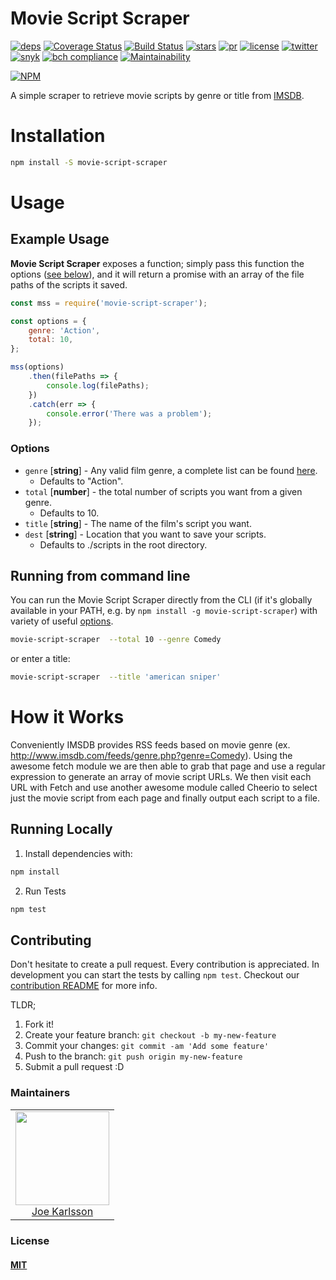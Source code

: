 # Movie Script Scraper

[![deps][deps]][deps-url]
[![Coverage Status](https://coveralls.io/repos/github/JoeKarlsson/movie-script-scrapper/badge.svg?branch=master)](https://coveralls.io/github/JoeKarlsson/movie-script-scrapper?branch=master)
[![Build Status](https://travis-ci.org/JoeKarlsson/movie-script-scraper.svg?branch=master)](https://travis-ci.org/JoeKarlsson/movie-script-scraper)
[![stars][stars]][stars-url]
[![pr][pr]][pr-url]
[![license][license]][license-url]
[![twitter][twitter]][twitter-url]
[![snyk][snyk]][snyk-url]
[![bch compliance][bchcompliance]][bchcompliance-url]
[![Maintainability](https://api.codeclimate.com/v1/badges/516ac255b87a71d5fd91/maintainability)](https://codeclimate.com/github/JoeKarlsson/movie-script-scraper/maintainability)

[![NPM](https://nodei.co/npm/movie-script-scraper.png)](https://npmjs.org/package/movie-script-scraper)

A simple scraper to retrieve movie scripts by genre or title from [IMSDB](http://www.imsdb.com/).

# Installation

```bash
npm install -S movie-script-scraper
```

# Usage

## Example Usage

**Movie Script Scraper** exposes a function; simply pass this function the options ([see below](https://github.com/JoeKarlsson/movie-script-scraper#options)), and it will return a promise with an array of the file paths of the scripts it saved.

```javascript
const mss = require('movie-script-scraper');

const options = {
	genre: 'Action',
	total: 10,
};

mss(options)
	.then(filePaths => {
		console.log(filePaths);
	})
	.catch(err => {
		console.error('There was a problem');
	});
```

### Options

* `genre` [__string__] - Any valid film genre, a complete list can be found [here](https://github.com/JoeKarlsson/movie-script-scraper/blob/master/src/helper/isValidGenre.js).
  * Defaults to "Action".
* `total` [__number__] - the total number of scripts you want from a given genre.
  * Defaults to 10.
* `title` [__string__] - The name of the film's script you want.
* `dest` [__string__] - Location that you want to save your scripts.
  * Defaults to ./scripts in the root directory.

## Running from command line

You can run the Movie Script Scraper directly from the CLI (if it's globally available in your PATH, e.g. by `npm install -g movie-script-scraper`) with variety of useful [options](https://github.com/JoeKarlsson/movie-script-scraper#options).

```bash
movie-script-scraper  --total 10 --genre Comedy
```

or enter a title:

```bash
movie-script-scraper  --title 'american sniper'
```

# How it Works

Conveniently IMSDB provides RSS feeds based on movie genre (ex. <http://www.imsdb.com/feeds/genre.php?genre=Comedy>). Using the awesome fetch module we are then able to grab that page and use a regular expression to generate an array of movie script URLs. We then visit each URL with Fetch and use another awesome module called Cheerio to select just the movie script from each page and finally output each script to a file.

## Running Locally

1. Install dependencies with:

```bash
npm install
```

2. Run Tests

```bash
npm test
```

## Contributing

Don't hesitate to create a pull request. Every contribution is appreciated. In development you can start the tests by calling `npm test`. Checkout our [contribution README](https://github.com/JoeKarlsson/movie-script-scraper/blob/master/CONTRIBUTING.md) for more info.

TLDR;

1. Fork it!
1. Create your feature branch: `git checkout -b my-new-feature`
1. Commit your changes: `git commit -am 'Add some feature'`
1. Push to the branch: `git push origin my-new-feature`
1. Submit a pull request :D

### Maintainers

<table>
  <tbody>
    <tr>
      <td align="center">
        <img width="150 height="150"
        src="https://avatars.githubusercontent.com/JoeKarlsson?v=3">
        <br />
        <a href="https://github.com/JoeKarlsson">Joe Karlsson</a>
      </td>
    <tr>
  <tbody>
</table>

### License

#### [MIT](./LICENSE)

[deps]: https://david-dm.org/JoeKarlsson/movie-script-scraper/status.svg
[deps-url]: https://david-dm.org/JoeKarlsson/movie-script-scraper
[pr]: https://img.shields.io/badge/PRs-welcome-brightgreen.svg
[pr-url]: CONTRIBUTING.md
[stars]: https://img.shields.io/github/stars/JoeKarlsson/movie-script-scraper.svg?style=flat-square
[stars-url]: https://github.com/JoeKarlsson/movie-script-scraper/stargazers
[license]: https://img.shields.io/github/license/JoeKarlsson/movie-script-scraper.svg
[license-url]: https://github.com/JoeKarlsson/movie-script-scraper/blob/master/LICENSE
[twitter]: https://img.shields.io/twitter/url/https/github.com/JoeKarlsson/movie-script-scraper.svg?style=social&style=flat-square
[twitter-url]: https://twitter.com/intent/tweet?text=Movie%20Site%20Scrapper:&url=https%3A%2F%2Fgithub.com%2FJoeKarlsson%2Fmovie-script-scraper
[snyk]: https://snyk.io/test/github/joekarlsson/movie-script-scraper/badge.svg
[snyk-url]: https://snyk.io/test/github/joekarlsson/movie-script-scraper
[bchcompliance]: https://bettercodehub.com/edge/badge/JoeKarlsson/movie-script-scraper?branch=master
[bchcompliance-url]: https://bettercodehub.com/
